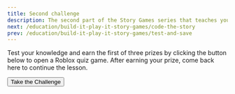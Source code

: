 ```yaml
---
title: Second challenge
description: The second part of the Story Games series that teaches you to code in Roblox. Complete a quiz to earn a free Roblox avatar prize.
next: /education/build-it-play-it-story-games/code-the-story
prev: /education/build-it-play-it-story-games/test-and-save
---
```


Test your knowledge and earn the first of three prizes by clicking the button below to open a Roblox quiz game. After earning your prize, come back here to continue the lesson.

<a href="https://www.roblox.com/games/2546610365/Roblox-Creator-Challenge">
<Button variant="contained">Take the Challenge</Button>
</a>
